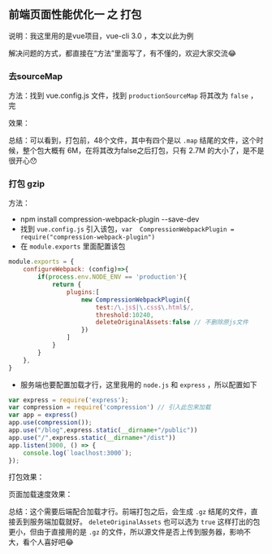 ## 前端页面性能优化一 之 打包

说明：我这里用的是vue项目，vue-cli 3.0 ，本文以此为例

解决问题的方式，都直接在“方法”里面写了，有不懂的，欢迎大家交流😂

### 去sourceMap

方法：找到 vue.config.js 文件，找到 `productionSourceMap` 将其改为 `false` ，完

效果：


总结：可以看到，打包前，48个文件，其中有四个是以  `.map` 结尾的文件，这个时候，整个包大概有 6M，在将其改为false之后打包，只有 2.7M 的大小了，是不是很开心😯

### 打包 gzip

方法：

- npm install compression-webpack-plugin --save-dev
- 找到 `vue.config.js` 引入该包，`var  CompressionWebpackPlugin = require("compression-webpack-plugin")`
- 在 `module.exports` 里面配置该包

```javascript
module.exports = {
    configureWebpack: (config)=>{
        if(process.env.NODE_ENV == 'production'){
            return {
                plugins:[
                    new CompressionWebpackPlugin({
                        test:/\.js$|\.css$\.html$/,
                        threshold:10240,
                        deleteOriginalAssets:false // 不删除原js文件
                    })
                ]
            }
        }
    },
}
```
- 服务端也要配置加载才行，这里我用的 `node.js` 和 `express` ，所以配置如下

```javascript
var express = require('express');
var compression = require('compression') // 引入此包来加载
var app = express()
app.use(compression());
app.use("/blog",express.static(__dirname+"/public"))
app.use("/",express.static(__dirname+"/dist"))
app.listen(3000, () => {
    console.log(`loaclhost:3000`);
});
```

打包效果：

页面加载速度效果：

总结：这个需要后端配合加载才行。前端打包之后，会生成 `.gz` 结尾的文件，直接丢到服务端加载就好。 `deleteOriginalAssets` 也可以选为 `true` 这样打出的包更小，但由于直接用的是 `.gz` 的文件，所以源文件是否上传到服务器，影响不大，看个人喜好吧😂